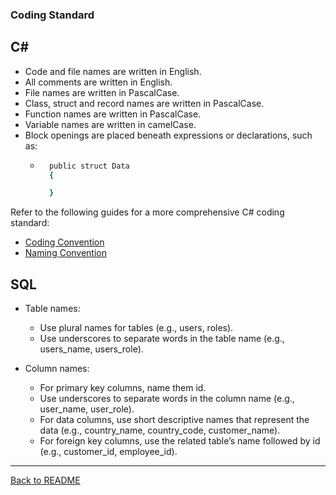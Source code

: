 ### Coding Standard

## C#
* Code and file names are written in English.
* All comments are written in English.
* File names are written in PascalCase.
* Class, struct and record names are written in PascalCase.
* Function names are written in PascalCase.
* Variable names are written in camelCase.
* Block openings are placed beneath expressions or declarations, such as:
    * ```bash
        public struct Data
        {

        }
        ```

Refer to the following guides for a more comprehensive C# coding standard:

* [Coding Convention](https://learn.microsoft.com/en-us/dotnet/csharp/fundamentals/coding-style/coding-conventions)
* [Naming Convention](https://learn.microsoft.com/en-us/dotnet/csharp/fundamentals/coding-style/identifier-names)

## SQL
* Table names:
   * Use plural names for tables (e.g., users, roles).
   * Use underscores to separate words in the table name (e.g., users_name, users_role).
     
* Column names:
   * For primary key columns, name them id.
   * Use underscores to separate words in the column name (e.g., user_name, user_role).
   * For data columns, use short descriptive names that represent the data (e.g., country_name, country_code, customer_name).
   * For foreign key columns, use the related table’s name followed by id (e.g., customer_id, employee_id).
   
---

[Back to README](../README.md)
